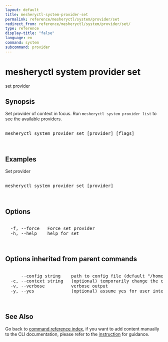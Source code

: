 ```yaml
---
layout: default
title: mesheryctl-system-provider-set
permalink: reference/mesheryctl/system/provider/set
redirect_from: reference/mesheryctl/system/provider/set/
type: reference
display-title: "false"
language: en
command: system
subcommand: provider
---
```


# mesheryctl system provider set

set provider

## Synopsis

Set provider of context in focus. Run `mesheryctl system provider list` to see the available providers.
<pre class='codeblock-pre'>
<div class='codeblock'>
mesheryctl system provider set [provider] [flags]

</div>
</pre> 

## Examples

Set provider
<pre class='codeblock-pre'>
<div class='codeblock'>
mesheryctl system provider set [provider]

</div>
</pre> 

## Options

<pre class='codeblock-pre'>
<div class='codeblock'>
  -f, --force   Force set provider
  -h, --help    help for set

</div>
</pre>

## Options inherited from parent commands

<pre class='codeblock-pre'>
<div class='codeblock'>
      --config string    path to config file (default "/home/n2/.meshery/config.yaml")
  -c, --context string   (optional) temporarily change the current context.
  -v, --verbose          verbose output
  -y, --yes              (optional) assume yes for user interactive prompts.

</div>
</pre>

## See Also

Go back to [command reference index](/reference/mesheryctl/), if you want to add content manually to the CLI documentation, please refer to the [instruction](/project/contributing/contributing-cli#preserving-manually-added-documentation) for guidance.
